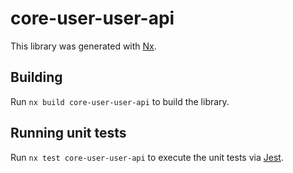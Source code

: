 # core-user-user-api

This library was generated with [Nx](https://nx.dev).

## Building

Run `nx build core-user-user-api` to build the library.

## Running unit tests

Run `nx test core-user-user-api` to execute the unit tests via [Jest](https://jestjs.io).
